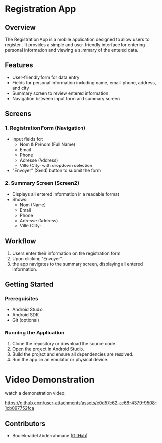 # Registration App

## Overview

The  Registration App is a mobile application designed to allow users to register . It provides a simple and user-friendly interface for entering personal information and viewing a summary of the entered data.

## Features

- User-friendly form for data entry
- Fields for personal information including name, email, phone, address, and city
- Summary screen to review entered information
- Navigation between input form and summary screen

## Screens

### 1. Registration Form (Navigation)

- Input fields for:
  - Nom & Prénom (Full Name)
  - Email
  - Phone
  - Adresse (Address)
  - Ville (City) with dropdown selection
- "Envoyer" (Send) button to submit the form

### 2. Summary Screen (Screen2)

- Displays all entered information in a readable format
- Shows:
  - Nom (Name)
  - Email
  - Phone
  - Adresse (Address)
  - Ville (City)

## Workflow

1. Users enter their information on the registration form.
2. Upon clicking "Envoyer".
3. the app navigates to the summary screen, displaying all entered information.



## Getting Started

### Prerequisites

- Android Studio
- Android SDK
- Git (optional)

### Running the Application

1. Clone the repository or download the source code.
2. Open the project in Android Studio.
3. Build the project and ensure all dependencies are resolved.
4. Run the app on an emulator or physical device.

# Video Demonstration

 watch a demonstration video:




https://github.com/user-attachments/assets/e0d57c62-cc68-4379-9508-1cb097752fca



## Contributors

- Bouleknadel Abderrahmane ([GitHub](https://github.com/bouleknadel))

